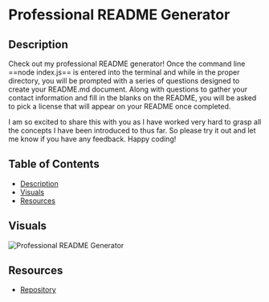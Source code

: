# Professional README Generator

## Description

Check out my professional README generator! Once the command line ==node index.js== is entered into the terminal and while in the proper directory, you will be prompted with a series of questions designed to create your README.md document. Along with questions to gather your contact information and fill in the blanks on the README, you will be asked to pick a license that will appear on your README once completed. 

I am so excited to share this with you as I have worked very hard to grasp all the concepts I have been introduced to thus far. So please try it out and let me know if you have any feedback. Happy coding!

## Table of Contents 
- [Description](#description)
- [Visuals](#visuals)
- [Resources](#resources)

## Visuals

![Professional README Generator](https://drive.google.com/file/d/1IdUo9bqGOuzSWvVkrcHHx9mhBGgwjeF1/view?usp=sharing)

## Resources

- [Repository](https://github.com/grilledcheeseplease/professional-readme-generator)